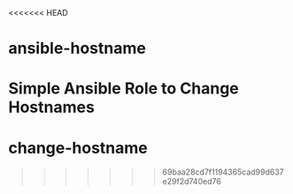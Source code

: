 <<<<<<< HEAD
# ansible-hostname
Simple Ansible Role to Change Hostnames
=======
# change-hostname
>>>>>>> 69baa28cd7f1194365cad99d637e29f2d740ed76
